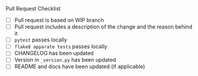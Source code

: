 Pull Request Checklist
 - [ ] Pull request is based on WIP branch
 - [ ] Pull request includes a description of the change and the reason behind it
 - [ ] `pytest` passes locally
 - [ ] `flake8 apparate tests` passes locally
 - [ ] CHANGELOG has been updated
 - [ ] Version in `_version.py` has been updated
 - [ ] README and docs have been updated (if applicable)